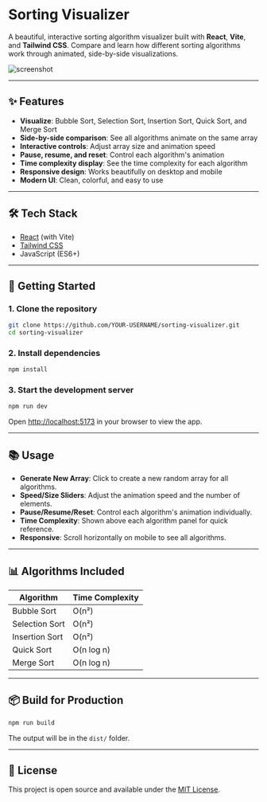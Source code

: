 # Sorting Visualizer

A beautiful, interactive sorting algorithm visualizer built with **React**, **Vite**, and **Tailwind CSS**. Compare and learn how different sorting algorithms work through animated, side-by-side visualizations.

![screenshot](./screenshot.png)

---

## ✨ Features
- **Visualize**: Bubble Sort, Selection Sort, Insertion Sort, Quick Sort, and Merge Sort
- **Side-by-side comparison**: See all algorithms animate on the same array
- **Interactive controls**: Adjust array size and animation speed
- **Pause, resume, and reset**: Control each algorithm's animation
- **Time complexity display**: See the time complexity for each algorithm
- **Responsive design**: Works beautifully on desktop and mobile
- **Modern UI**: Clean, colorful, and easy to use

---

## 🛠️ Tech Stack
- [React](https://react.dev/) (with Vite)
- [Tailwind CSS](https://tailwindcss.com/)
- JavaScript (ES6+)

---

## 🚀 Getting Started

### 1. Clone the repository
```bash
git clone https://github.com/YOUR-USERNAME/sorting-visualizer.git
cd sorting-visualizer
```

### 2. Install dependencies
```bash
npm install
```

### 3. Start the development server
```bash
npm run dev
```

Open [http://localhost:5173](http://localhost:5173) in your browser to view the app.

---

## 📚 Usage
- **Generate New Array**: Click to create a new random array for all algorithms.
- **Speed/Size Sliders**: Adjust the animation speed and the number of elements.
- **Pause/Resume/Reset**: Control each algorithm's animation individually.
- **Time Complexity**: Shown above each algorithm panel for quick reference.
- **Responsive**: Scroll horizontally on mobile to see all algorithms.

---

## 📊 Algorithms Included
| Algorithm        | Time Complexity |
|------------------|----------------|
| Bubble Sort      | O(n²)          |
| Selection Sort   | O(n²)          |
| Insertion Sort   | O(n²)          |
| Quick Sort       | O(n log n)     |
| Merge Sort       | O(n log n)     |

---

## 📦 Build for Production
```bash
npm run build
```
The output will be in the `dist/` folder.

---


## 📝 License
This project is open source and available under the [MIT License](LICENSE).
